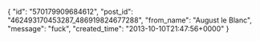  {
   "id": "570179909684612",
   "post_id": "462493170453287_486919824677288",
   "from_name": "August le Blanc",
   "message": "fuck",
   "created_time": "2013-10-10T21:47:56+0000"
 }
